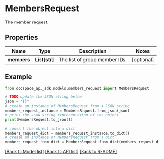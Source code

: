 # MembersRequest
The member request.

## Properties

Name | Type | Description | Notes
------------ | ------------- | ------------- | -------------
**members** | **List[str]** | The list of group member IDs. | [optional] 

## Example

```python
from docspace_api_sdk.models.members_request import MembersRequest

# TODO update the JSON string below
json = "{}"
# create an instance of MembersRequest from a JSON string
members_request_instance = MembersRequest.from_json(json)
# print the JSON string representation of the object
print(MembersRequest.to_json())

# convert the object into a dict
members_request_dict = members_request_instance.to_dict()
# create an instance of MembersRequest from a dict
members_request_from_dict = MembersRequest.from_dict(members_request_dict)
```
[[Back to Model list]](../README.md#documentation-for-models) [[Back to API list]](../README.md#documentation-for-api-endpoints) [[Back to README]](../README.md)


